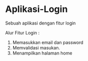 # Aplikasi-Login
Sebuah aplikasi dengan fitur login

Alur Fitur Login : 
1. Memasukkan email dan password
2. Memvalidasi masukan.
3. Menampilkan halaman home
